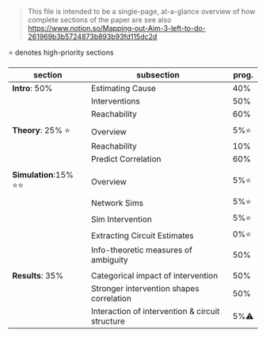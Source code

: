 > This file is intended to be a single-page, at-a-glance overview of how complete sections of the paper are
see also https://www.notion.so/Mapping-out-Aim-3-left-to-do-261969b3b5724873b893b93fd115dc2d

⭐️ denotes high-priority sections

| section                   | subsection                                      | prog. |
| ------------------------- | ----------------------------------------------- | ----- |
| **Intro**: 50%            | Estimating Cause                                | 40%   |
|                           | Interventions                                   | 50%   |
|                           | Reachability                                    | 60%   |
|                           |                                                 |       |
| **Theory**: 25% ⭐️       | Overview                                        | 5%⭐️ |
|                           | Reachability                                    | 10%   |
|                           | Predict Correlation                             | 60%   |
|                           |                                                 |       |
| **Simulation**:15% ⭐️⭐️ | Overview                                        | 5%⭐️ |
|                           | Network Sims                                    | 5%⭐️ |
|                           | Sim Intervention                                | 5%⭐️ |
|                           | Extracting Circuit Estimates                    | 0%⭐️ |
|                           | Info-theoretic measures of ambiguity            | 50%   |
|                           |                                                 |       |
| **Results**: 35%          | Categorical impact of intervention              | 50%   |
|                           | Stronger intervention shapes correlation        | 50%   |
|                           | Interaction of intervention & circuit structure | 5%⚠️  |

